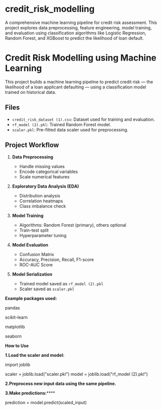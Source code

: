 # credit_risk_modelling
A comprehensive machine learning pipeline for credit risk assessment. This project explores data preprocessing, feature engineering, model training, and evaluation using classification algorithms like Logistic Regression, Random Forest, and XGBoost to predict the likelihood of loan default.

# Credit Risk Modelling using Machine Learning

This project builds a machine learning pipeline to predict credit risk — the likelihood of a loan applicant defaulting — using a classification model trained on historical data.

## Files

- `credit_risk_dataset (1).csv`: Dataset used for training and evaluation.
- `rf_model (2).pkl`: Trained Random Forest model.
- `scaler.pkl`: Pre-fitted data scaler used for preprocessing.

## Project Workflow

1. **Data Preprocessing**
   - Handle missing values
   - Encode categorical variables
   - Scale numerical features

2. **Exploratory Data Analysis (EDA)**
   - Distribution analysis
   - Correlation heatmaps
   - Class imbalance check

3. **Model Training**
   - Algorithms: Random Forest (primary), others optional
   - Train-test split
   - Hyperparameter tuning

4. **Model Evaluation**
   - Confusion Matrix
   - Accuracy, Precision, Recall, F1-score
   - ROC-AUC Score

5. **Model Serialization**
   - Trained model saved as `rf_model (2).pkl`
   - Scaler saved as `scaler.pkl`

**Example packages used:**

pandas

scikit-learn

matplotlib

seaborn

**How to Use**

**1.Load the scaler and model:**

import joblib

scaler = joblib.load("scaler.pkl")
model = joblib.load("rf_model (2).pkl")

**2.Preprocess new input data using the same pipeline.**

**3.Make predictions:******

prediction = model.predict(scaled_input)
